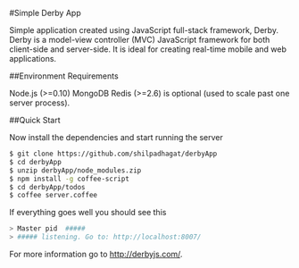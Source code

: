 #Simple Derby App

Simple application created using JavaScript full-stack framework, Derby. Derby is a model-view controller (MVC)
JavaScript framework for both client-side and server-side. It is ideal for creating real-time mobile and web applications.

##Environment Requirements

Node.js (>=0.10)
MongoDB
Redis (>=2.6) is optional (used to scale past one server process).

##Quick Start

Now install the dependencies and start running the server

```bash
$ git clone https://github.com/shilpadhagat/derbyApp
$ cd derbyApp
$ unzip derbyApp/node_modules.zip
$ npm install -g coffee-script
$ cd derbyApp/todos
$ coffee server.coffee
```

If everything goes well you should see this

```bash
> Master pid  #####
> ##### listening. Go to: http://localhost:8007/
```

For more information go to  http://derbyjs.com/.
